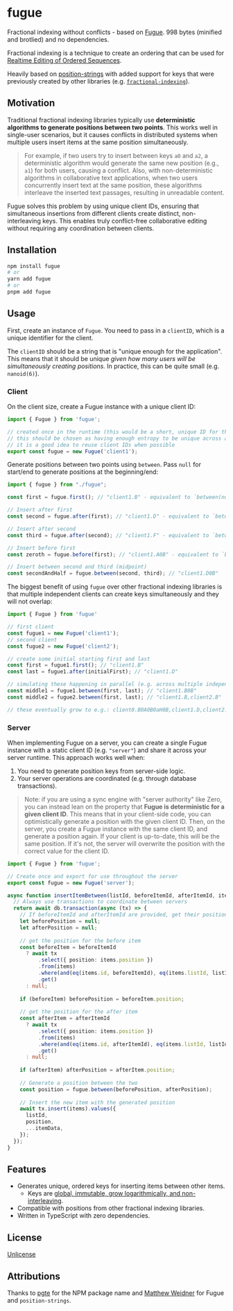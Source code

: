 # fugue

Fractional indexing without conflicts - based on [Fugue](https://arxiv.org/abs/2305.00583). 998 bytes (minified and brotlied) and no dependencies.

Fractional indexing is a technique to create an ordering that can be used for [Realtime Editing of Ordered Sequences](https://www.figma.com/blog/realtime-editing-of-ordered-sequences/).

Heavily based on [position-strings](https://github.com/mweidner037/position-strings) with added support for keys that were previously created by other libraries (e.g. [`fractional-indexing`](https://github.com/rocicorp/fractional-indexing)).

## Motivation

Traditional fractional indexing libraries typically use **deterministic algorithms to generate positions between two points**. This works well in single-user scenarios, but it causes conflicts in distributed systems when multiple users insert items at the same position simultaneously.

> For example, if two users try to insert between keys `a0` and `a2`, a deterministic algorithm would generate the same new position (e.g., `a1`) for both users, causing a conflict. Also, with non-deterministic algorithms in collaborative text applications, when two users concurrently insert text at the same position, these algorithms interleave the inserted text passages, resulting in unreadable content.

Fugue solves this problem by using unique client IDs, ensuring that simultaneous insertions from different clients create distinct, non-interleaving keys. This enables truly conflict-free collaborative editing without requiring any coordination between clients.

## Installation

```bash
npm install fugue
# or
yarn add fugue
# or
pnpm add fugue
```

## Usage

First, create an instance of `Fugue`. You need to pass in a `clientID`, which is a unique identifier for the client.

The `clientID` should be a string that is "unique enough for the application". This means that it should be unique _given how many users will be simultaneously creating positions._ In practice, this can be quite small (e.g. `nanoid(6)`).

### Client

On the client size, create a Fugue instance with a unique client ID:

```ts
import { Fugue } from 'fugue';

// created once in the runtime (this would be a short, unique ID for the client)
// this should be chosen as having enough entropy to be unique across all clients
// it is a good idea to reuse client IDs when possible
export const fugue = new Fugue('client1');
```

Generate positions between two points using `between`. Pass `null` for start/end to generate positions at the beginning/end:

```ts
import { fugue } from "./fugue";

const first = fugue.first(); // "client1.B" - equivalent to `between(null, null)`

// Insert after first
const second = fugue.after(first); // "client1.D" - equivalent to `between(first, null)`

// Insert after second
const third = fugue.after(second); // "client1.F" - equivalent to `between(second, null)`

// Insert before first
const zeroth = fugue.before(first); // "client1.A0B" - equivalent to `between(null, first)`

// Insert between second and third (midpoint)
const secondAndHalf = fugue.between(second, third); // "client1.D0B"
```

The biggest benefit of using `fugue` over other fractional indexing libraries is that multiple independent clients
can create keys simultaneously and they will not overlap:

```ts
import { Fugue } from 'fugue'

// first client
const fugue1 = new Fugue('client1');
// second client
const fugue2 = new Fugue('client2');

// create some initial starting first and last 
const first = fugue1.first(); // "client1.B"
const last = fugue1.after(initialFirst); // "client1.D"

// simulating these happening in parallel (e.g. across multiple independent clients)
const middle1 = fugue1.between(first, last); // "client1.B0B"
const middle2 = fugue2.between(first, last); // "client1.B,client2.B"

// these eventually grow to e.g.: client0.B0A0B0aH0B,client1.D,client2.B,client3.L,client4.B,client5.D,client6.B,client7.B,client10.B,client23.B,client35.B,client36.B
```

### Server

When implementing Fugue on a server, you can create a single Fugue instance with a static client ID (e.g. `"server"`) and share it across your server runtime. This approach works well when:

1. You need to generate position keys from server-side logic.
2. Your server operations are coordinated (e.g. through database transactions).

> Note: if you are using a sync engine with "server authority" like Zero, you can instead lean on the property that **Fugue is deterministic for a given client ID**.
> This means that in your client-side code, you can optimistically generate a position with the given client ID.
> Then, on the server, you create a Fugue instance with the same client ID, and generate a position again.
> If your client is up-to-date, this will be the same position. If it's not, the server will overwrite the position with the correct value for the client ID.

```ts
import { Fugue } from 'fugue';

// Create once and export for use throughout the server
export const fugue = new Fugue('server');

async function insertItemBetween(listId, beforeItemId, afterItemId, itemData) {
  // Always use transactions to coordinate between servers
  return await db.transaction(async (tx) => {
    // If beforeItemId and afterItemId are provided, get their positions
    let beforePosition = null;
    let afterPosition = null;
    
    // get the position for the before item
    const beforeItem = beforeItemId
      ? await tx
          .select({ position: items.position })
          .from(items)
          .where(and(eq(items.id, beforeItemId), eq(items.listId, listId)))
          .get()
      : null;
    
    if (beforeItem) beforePosition = beforeItem.position;
    
    // get the position for the after item
    const afterItem = afterItemId
      ? await tx
          .select({ position: items.position })
          .from(items)
          .where(and(eq(items.id, afterItemId), eq(items.listId, listId)))
          .get()
      : null;
    
    if (afterItem) afterPosition = afterItem.position;
    
    // Generate a position between the two
    const position = fugue.between(beforePosition, afterPosition);
    
    // Insert the new item with the generated position
    await tx.insert(items).values({
      listId,
      position,
      ...itemData,
    });
  });
}
```

## Features

- Generates unique, ordered keys for inserting items between other items.
  - Keys are [global, immutable, grow logarithmically, and non-interleaving](algorithm.md).
- Compatible with positions from other fractional indexing libraries.
- Written in TypeScript with zero dependencies.

## License

[Unlicense](LICENSE)

## Attributions

Thanks to [pgte](https://github.com/pgte) for the NPM package name and [Matthew Weidner](https://github.com/mweidner037) for Fugue and `position-strings`.
